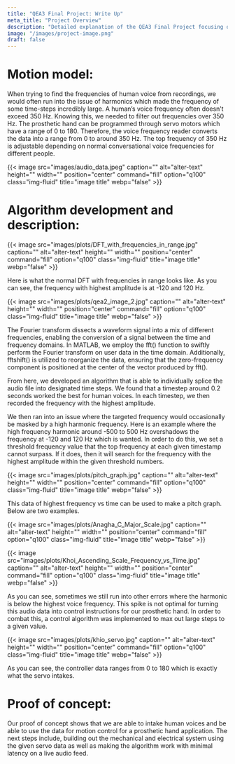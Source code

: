 ```yaml
---
title: "QEA3 Final Project: Write Up"
meta_title: "Project Overview"
description: "Detailed explanation of the QEA3 Final Project focusing on advanced audio recognition technology."
image: "/images/project-image.png"
draft: false
---
```


# Motion model:
When trying to find the frequencies of human voice from recordings, we would often run into the issue of harmonics which made the frequency of some time-steps incredibly large. A human’s voice frequency often doesn’t exceed 350 Hz. Knowing this, we needed to filter out frequencies over 350 Hz. The prosthetic hand can be programmed through servo motors which have a range of 0 to 180. Therefore, the voice frequency reader converts the data into a range from 0 to around 350 Hz. The top frequency of 350 Hz is adjustable depending on normal conversational voice frequencies for different people. 

{{< image src="images/audio_data.jpeg" caption="" alt="alter-text" height="" width="" position="center" command="fill" option="q100" class="img-fluid" title="image title"  webp="false" >}}

# Algorithm development and description:

{{< image src="images/plots/DFT_with_frequencies_in_range.jpg" caption="" alt="alter-text" height="" width="" position="center" command="fill" option="q100" class="img-fluid" title="image title"  webp="false" >}}

Here is what the normal DFT with frequencies in range looks like. As you can see, the frequency with highest amplitude is at -120 and 120 Hz.

{{< image src="images/plots/qea2_image_2.jpg" caption="" alt="alter-text" height="" width="" position="center" command="fill" option="q100" class="img-fluid" title="image title"  webp="false" >}}

The Fourier transform dissects a waveform signal into a mix of different frequencies, enabling the conversion of a signal between the time and frequency domains. In MATLAB, we employ the fft() function to swiftly perform the Fourier transform on user data in the time domain. Additionally, fftshift() is utilized to reorganize the data, ensuring that the zero-frequency component is positioned at the center of the vector produced by fft().

From here, we developed an algorithm that is able to individually splice the audio file into designated time steps. We found that a timestep around 0.2 seconds worked the best for human voices. In each timestep, we then recorded the frequency with the highest amplitude.

We then ran into an issue where the targeted frequency would occasionally be masked by a high harmonic frequency. Here is an example where the high frequency harmonic around -500 to 500 Hz overshadows the frequency at -120 and 120 Hz which is wanted. In order to do this, we set a threshold frequency value that the top frequency at each given timestamp cannot surpass. If it does, then it will search for the frequency with the highest amplitude within the given threshold numbers.

{{< image src="images/plots/pitch_graph.jpg" caption="" alt="alter-text" height="" width="" position="center" command="fill" option="q100" class="img-fluid" title="image title"  webp="false" >}}

This data of highest frequency vs time can be used to make a pitch graph. Below are two examples. 

{{< image src="images/plots/Anagha_C_Major_Scale.jpg" caption="" alt="alter-text" height="" width="" position="center" command="fill" option="q100" class="img-fluid" title="image title"  webp="false" >}}

{{< image src="images/plots/Khoi_Ascending_Scale_Frequency_vs_Time.jpg" caption="" alt="alter-text" height="" width="" position="center" command="fill" option="q100" class="img-fluid" title="image title"  webp="false" >}}

As you can see, sometimes we still run into other errors where the harmonic is below the highest voice frequency. This spike is not optimal for turning this audio data into control instructions for our prosthetic hand. In order to combat this, a control algorithm was implemented to max out large steps to a given value. 

{{< image src="images/plots/khio_servo.jpg" caption="" alt="alter-text" height="" width="" position="center" command="fill" option="q100" class="img-fluid" title="image title"  webp="false" >}}

As you can see, the controller data ranges from 0 to 180 which is exactly what the servo intakes.

# Proof of concept:
Our proof of concept shows that we are able to intake human voices and be able to use the data for motion control for a prosthetic hand application. The next steps include, building out the mechanical and electrical system using the given servo data as well as making the algorithm work with minimal latency on a live audio feed.


